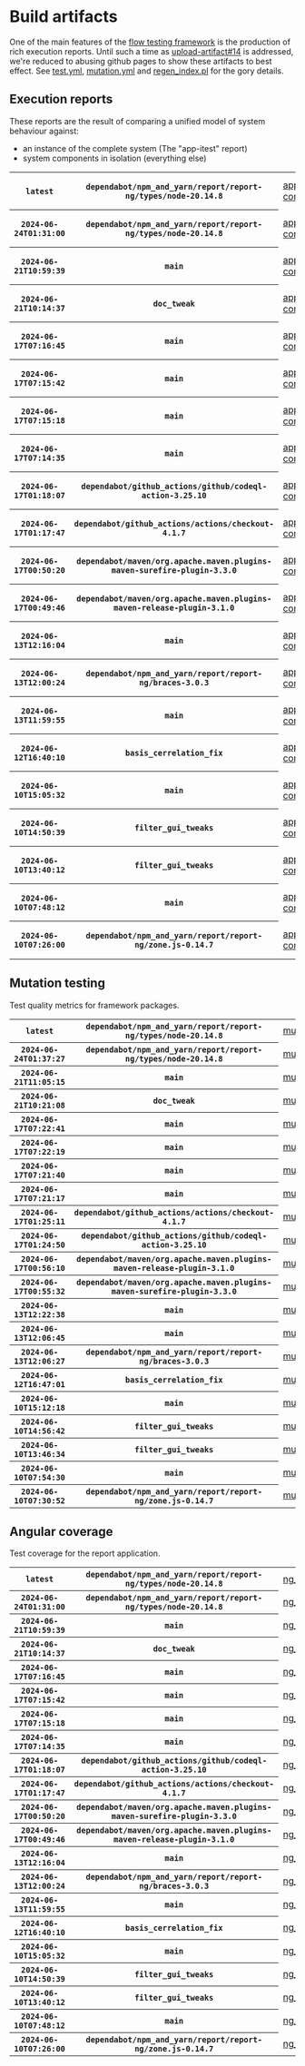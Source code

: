 # Build artifacts

One of the main features of the [flow testing framework](https://github.com/Mastercard/flow) is the production of rich execution reports.
Until such a time as [upload-artifact#14](https://github.com/actions/upload-artifact/issues/14) is addressed, we're reduced to abusing github pages to show these artifacts to best effect.
See [test.yml](https://github.com/Mastercard/flow/blob/main/.github/workflows/test.yml), [mutation.yml](https://github.com/Mastercard/flow/blob/main/.github/workflows/mutation.yml) and [regen_index.pl](https://github.com/Mastercard/flow/blob/pages/regen_index.pl) for the gory details.

## Execution reports

These reports are the result of comparing a unified model of system behaviour against:
 * an instance of the complete system (The "app-itest" report)
 * system components in isolation (everything else)

<!-- start:execution -->
<table>
	<tbody>
		<tr> <th><code>latest</code></th>
			 <th><code>dependabot/npm_and_yarn/report/report-ng/types/node-20.14.8</code></th>
			<td><a href="execution/latest/app-core/target/mctf/latest/index.html">app-core</a></td>
			<td><a href="execution/latest/app-histogram/target/mctf/latest/index.html">app-histogram</a></td>
			<td><a href="execution/latest/app-itest/target/mctf/latest/index.html">app-itest</a></td>
			<td><a href="execution/latest/app-queue/target/mctf/latest/index.html">app-queue</a></td>
			<td><a href="execution/latest/app-store/target/mctf/latest/index.html">app-store</a></td>
			<td><a href="execution/latest/app-ui/target/mctf/latest/index.html">app-ui</a></td>
			<td><a href="execution/latest/app-web-ui/target/mctf/latest/index.html">app-web-ui</a></td>
		</tr>
		<tr> <th><code>2024-06-24T01:31:00</code></th>
			 <th><code>dependabot/npm_and_yarn/report/report-ng/types/node-20.14.8</code></th>
			<td><a href="execution/1719192660/app-core/target/mctf/latest/index.html">app-core</a></td>
			<td><a href="execution/1719192660/app-histogram/target/mctf/latest/index.html">app-histogram</a></td>
			<td><a href="execution/1719192660/app-itest/target/mctf/latest/index.html">app-itest</a></td>
			<td><a href="execution/1719192660/app-queue/target/mctf/latest/index.html">app-queue</a></td>
			<td><a href="execution/1719192660/app-store/target/mctf/latest/index.html">app-store</a></td>
			<td><a href="execution/1719192660/app-ui/target/mctf/latest/index.html">app-ui</a></td>
			<td><a href="execution/1719192660/app-web-ui/target/mctf/latest/index.html">app-web-ui</a></td>
		</tr>
		<tr> <th><code>2024-06-21T10:59:39</code></th>
			 <th><code>main</code></th>
			<td><a href="execution/1718967579/app-core/target/mctf/latest/index.html">app-core</a></td>
			<td><a href="execution/1718967579/app-histogram/target/mctf/latest/index.html">app-histogram</a></td>
			<td><a href="execution/1718967579/app-itest/target/mctf/latest/index.html">app-itest</a></td>
			<td><a href="execution/1718967579/app-queue/target/mctf/latest/index.html">app-queue</a></td>
			<td><a href="execution/1718967579/app-store/target/mctf/latest/index.html">app-store</a></td>
			<td><a href="execution/1718967579/app-ui/target/mctf/latest/index.html">app-ui</a></td>
			<td><a href="execution/1718967579/app-web-ui/target/mctf/latest/index.html">app-web-ui</a></td>
		</tr>
		<tr> <th><code>2024-06-21T10:14:37</code></th>
			 <th><code>doc_tweak</code></th>
			<td><a href="execution/1718964877/app-core/target/mctf/latest/index.html">app-core</a></td>
			<td><a href="execution/1718964877/app-histogram/target/mctf/latest/index.html">app-histogram</a></td>
			<td><a href="execution/1718964877/app-itest/target/mctf/latest/index.html">app-itest</a></td>
			<td><a href="execution/1718964877/app-queue/target/mctf/latest/index.html">app-queue</a></td>
			<td><a href="execution/1718964877/app-store/target/mctf/latest/index.html">app-store</a></td>
			<td><a href="execution/1718964877/app-ui/target/mctf/latest/index.html">app-ui</a></td>
			<td><a href="execution/1718964877/app-web-ui/target/mctf/latest/index.html">app-web-ui</a></td>
		</tr>
		<tr> <th><code>2024-06-17T07:16:45</code></th>
			 <th><code>main</code></th>
			<td><a href="execution/1718608605/app-core/target/mctf/latest/index.html">app-core</a></td>
			<td><a href="execution/1718608605/app-histogram/target/mctf/latest/index.html">app-histogram</a></td>
			<td><a href="execution/1718608605/app-itest/target/mctf/latest/index.html">app-itest</a></td>
			<td><a href="execution/1718608605/app-queue/target/mctf/latest/index.html">app-queue</a></td>
			<td><a href="execution/1718608605/app-store/target/mctf/latest/index.html">app-store</a></td>
			<td><a href="execution/1718608605/app-ui/target/mctf/latest/index.html">app-ui</a></td>
			<td><a href="execution/1718608605/app-web-ui/target/mctf/latest/index.html">app-web-ui</a></td>
		</tr>
		<tr> <th><code>2024-06-17T07:15:42</code></th>
			 <th><code>main</code></th>
			<td><a href="execution/1718608542/app-core/target/mctf/latest/index.html">app-core</a></td>
			<td><a href="execution/1718608542/app-histogram/target/mctf/latest/index.html">app-histogram</a></td>
			<td><a href="execution/1718608542/app-itest/target/mctf/latest/index.html">app-itest</a></td>
			<td><a href="execution/1718608542/app-queue/target/mctf/latest/index.html">app-queue</a></td>
			<td><a href="execution/1718608542/app-store/target/mctf/latest/index.html">app-store</a></td>
			<td><a href="execution/1718608542/app-ui/target/mctf/latest/index.html">app-ui</a></td>
			<td><a href="execution/1718608542/app-web-ui/target/mctf/latest/index.html">app-web-ui</a></td>
		</tr>
		<tr> <th><code>2024-06-17T07:15:18</code></th>
			 <th><code>main</code></th>
			<td><a href="execution/1718608518/app-core/target/mctf/latest/index.html">app-core</a></td>
			<td><a href="execution/1718608518/app-histogram/target/mctf/latest/index.html">app-histogram</a></td>
			<td><a href="execution/1718608518/app-itest/target/mctf/latest/index.html">app-itest</a></td>
			<td><a href="execution/1718608518/app-queue/target/mctf/latest/index.html">app-queue</a></td>
			<td><a href="execution/1718608518/app-store/target/mctf/latest/index.html">app-store</a></td>
			<td><a href="execution/1718608518/app-ui/target/mctf/latest/index.html">app-ui</a></td>
			<td><a href="execution/1718608518/app-web-ui/target/mctf/latest/index.html">app-web-ui</a></td>
		</tr>
		<tr> <th><code>2024-06-17T07:14:35</code></th>
			 <th><code>main</code></th>
			<td><a href="execution/1718608475/app-core/target/mctf/latest/index.html">app-core</a></td>
			<td><a href="execution/1718608475/app-histogram/target/mctf/latest/index.html">app-histogram</a></td>
			<td><a href="execution/1718608475/app-itest/target/mctf/latest/index.html">app-itest</a></td>
			<td><a href="execution/1718608475/app-queue/target/mctf/latest/index.html">app-queue</a></td>
			<td><a href="execution/1718608475/app-store/target/mctf/latest/index.html">app-store</a></td>
			<td><a href="execution/1718608475/app-ui/target/mctf/latest/index.html">app-ui</a></td>
			<td><a href="execution/1718608475/app-web-ui/target/mctf/latest/index.html">app-web-ui</a></td>
		</tr>
		<tr> <th><code>2024-06-17T01:18:07</code></th>
			 <th><code>dependabot/github_actions/github/codeql-action-3.25.10</code></th>
			<td><a href="execution/1718587087/app-core/target/mctf/latest/index.html">app-core</a></td>
			<td><a href="execution/1718587087/app-histogram/target/mctf/latest/index.html">app-histogram</a></td>
			<td><a href="execution/1718587087/app-itest/target/mctf/latest/index.html">app-itest</a></td>
			<td><a href="execution/1718587087/app-queue/target/mctf/latest/index.html">app-queue</a></td>
			<td><a href="execution/1718587087/app-store/target/mctf/latest/index.html">app-store</a></td>
			<td><a href="execution/1718587087/app-ui/target/mctf/latest/index.html">app-ui</a></td>
			<td><a href="execution/1718587087/app-web-ui/target/mctf/latest/index.html">app-web-ui</a></td>
		</tr>
		<tr> <th><code>2024-06-17T01:17:47</code></th>
			 <th><code>dependabot/github_actions/actions/checkout-4.1.7</code></th>
			<td><a href="execution/1718587067/app-core/target/mctf/latest/index.html">app-core</a></td>
			<td><a href="execution/1718587067/app-histogram/target/mctf/latest/index.html">app-histogram</a></td>
			<td><a href="execution/1718587067/app-itest/target/mctf/latest/index.html">app-itest</a></td>
			<td><a href="execution/1718587067/app-queue/target/mctf/latest/index.html">app-queue</a></td>
			<td><a href="execution/1718587067/app-store/target/mctf/latest/index.html">app-store</a></td>
			<td><a href="execution/1718587067/app-ui/target/mctf/latest/index.html">app-ui</a></td>
			<td><a href="execution/1718587067/app-web-ui/target/mctf/latest/index.html">app-web-ui</a></td>
		</tr>
		<tr> <th><code>2024-06-17T00:50:20</code></th>
			 <th><code>dependabot/maven/org.apache.maven.plugins-maven-surefire-plugin-3.3.0</code></th>
			<td><a href="execution/1718585420/app-core/target/mctf/latest/index.html">app-core</a></td>
			<td><a href="execution/1718585420/app-histogram/target/mctf/latest/index.html">app-histogram</a></td>
			<td><a href="execution/1718585420/app-itest/target/mctf/latest/index.html">app-itest</a></td>
			<td><a href="execution/1718585420/app-queue/target/mctf/latest/index.html">app-queue</a></td>
			<td><a href="execution/1718585420/app-store/target/mctf/latest/index.html">app-store</a></td>
			<td><a href="execution/1718585420/app-ui/target/mctf/latest/index.html">app-ui</a></td>
			<td><a href="execution/1718585420/app-web-ui/target/mctf/latest/index.html">app-web-ui</a></td>
		</tr>
		<tr> <th><code>2024-06-17T00:49:46</code></th>
			 <th><code>dependabot/maven/org.apache.maven.plugins-maven-release-plugin-3.1.0</code></th>
			<td><a href="execution/1718585386/app-core/target/mctf/latest/index.html">app-core</a></td>
			<td><a href="execution/1718585386/app-histogram/target/mctf/latest/index.html">app-histogram</a></td>
			<td><a href="execution/1718585386/app-itest/target/mctf/latest/index.html">app-itest</a></td>
			<td><a href="execution/1718585386/app-queue/target/mctf/latest/index.html">app-queue</a></td>
			<td><a href="execution/1718585386/app-store/target/mctf/latest/index.html">app-store</a></td>
			<td><a href="execution/1718585386/app-ui/target/mctf/latest/index.html">app-ui</a></td>
			<td><a href="execution/1718585386/app-web-ui/target/mctf/latest/index.html">app-web-ui</a></td>
		</tr>
		<tr> <th><code>2024-06-13T12:16:04</code></th>
			 <th><code>main</code></th>
			<td><a href="execution/1718280964/app-core/target/mctf/latest/index.html">app-core</a></td>
			<td><a href="execution/1718280964/app-histogram/target/mctf/latest/index.html">app-histogram</a></td>
			<td><a href="execution/1718280964/app-itest/target/mctf/latest/index.html">app-itest</a></td>
			<td><a href="execution/1718280964/app-queue/target/mctf/latest/index.html">app-queue</a></td>
			<td><a href="execution/1718280964/app-store/target/mctf/latest/index.html">app-store</a></td>
			<td><a href="execution/1718280964/app-ui/target/mctf/latest/index.html">app-ui</a></td>
			<td><a href="execution/1718280964/app-web-ui/target/mctf/latest/index.html">app-web-ui</a></td>
		</tr>
		<tr> <th><code>2024-06-13T12:00:24</code></th>
			 <th><code>dependabot/npm_and_yarn/report/report-ng/braces-3.0.3</code></th>
			<td><a href="execution/1718280024/app-core/target/mctf/latest/index.html">app-core</a></td>
			<td><a href="execution/1718280024/app-histogram/target/mctf/latest/index.html">app-histogram</a></td>
			<td><a href="execution/1718280024/app-itest/target/mctf/latest/index.html">app-itest</a></td>
			<td><a href="execution/1718280024/app-queue/target/mctf/latest/index.html">app-queue</a></td>
			<td><a href="execution/1718280024/app-store/target/mctf/latest/index.html">app-store</a></td>
			<td><a href="execution/1718280024/app-ui/target/mctf/latest/index.html">app-ui</a></td>
			<td><a href="execution/1718280024/app-web-ui/target/mctf/latest/index.html">app-web-ui</a></td>
		</tr>
		<tr> <th><code>2024-06-13T11:59:55</code></th>
			 <th><code>main</code></th>
			<td><a href="execution/1718279995/app-core/target/mctf/latest/index.html">app-core</a></td>
			<td><a href="execution/1718279995/app-histogram/target/mctf/latest/index.html">app-histogram</a></td>
			<td><a href="execution/1718279995/app-itest/target/mctf/latest/index.html">app-itest</a></td>
			<td><a href="execution/1718279995/app-queue/target/mctf/latest/index.html">app-queue</a></td>
			<td><a href="execution/1718279995/app-store/target/mctf/latest/index.html">app-store</a></td>
			<td><a href="execution/1718279995/app-ui/target/mctf/latest/index.html">app-ui</a></td>
			<td><a href="execution/1718279995/app-web-ui/target/mctf/latest/index.html">app-web-ui</a></td>
		</tr>
		<tr> <th><code>2024-06-12T16:40:10</code></th>
			 <th><code>basis_cerrelation_fix</code></th>
			<td><a href="execution/1718210410/app-core/target/mctf/latest/index.html">app-core</a></td>
			<td><a href="execution/1718210410/app-histogram/target/mctf/latest/index.html">app-histogram</a></td>
			<td><a href="execution/1718210410/app-itest/target/mctf/latest/index.html">app-itest</a></td>
			<td><a href="execution/1718210410/app-queue/target/mctf/latest/index.html">app-queue</a></td>
			<td><a href="execution/1718210410/app-store/target/mctf/latest/index.html">app-store</a></td>
			<td><a href="execution/1718210410/app-ui/target/mctf/latest/index.html">app-ui</a></td>
			<td><a href="execution/1718210410/app-web-ui/target/mctf/latest/index.html">app-web-ui</a></td>
		</tr>
		<tr> <th><code>2024-06-10T15:05:32</code></th>
			 <th><code>main</code></th>
			<td><a href="execution/1718031932/app-core/target/mctf/latest/index.html">app-core</a></td>
			<td><a href="execution/1718031932/app-histogram/target/mctf/latest/index.html">app-histogram</a></td>
			<td><a href="execution/1718031932/app-itest/target/mctf/latest/index.html">app-itest</a></td>
			<td><a href="execution/1718031932/app-queue/target/mctf/latest/index.html">app-queue</a></td>
			<td><a href="execution/1718031932/app-store/target/mctf/latest/index.html">app-store</a></td>
			<td><a href="execution/1718031932/app-ui/target/mctf/latest/index.html">app-ui</a></td>
			<td><a href="execution/1718031932/app-web-ui/target/mctf/latest/index.html">app-web-ui</a></td>
		</tr>
		<tr> <th><code>2024-06-10T14:50:39</code></th>
			 <th><code>filter_gui_tweaks</code></th>
			<td><a href="execution/1718031039/app-core/target/mctf/latest/index.html">app-core</a></td>
			<td><a href="execution/1718031039/app-histogram/target/mctf/latest/index.html">app-histogram</a></td>
			<td><a href="execution/1718031039/app-itest/target/mctf/latest/index.html">app-itest</a></td>
			<td><a href="execution/1718031039/app-queue/target/mctf/latest/index.html">app-queue</a></td>
			<td><a href="execution/1718031039/app-store/target/mctf/latest/index.html">app-store</a></td>
			<td><a href="execution/1718031039/app-ui/target/mctf/latest/index.html">app-ui</a></td>
			<td><a href="execution/1718031039/app-web-ui/target/mctf/latest/index.html">app-web-ui</a></td>
		</tr>
		<tr> <th><code>2024-06-10T13:40:12</code></th>
			 <th><code>filter_gui_tweaks</code></th>
			<td><a href="execution/1718026812/app-core/target/mctf/latest/index.html">app-core</a></td>
			<td><a href="execution/1718026812/app-histogram/target/mctf/latest/index.html">app-histogram</a></td>
			<td><a href="execution/1718026812/app-itest/target/mctf/latest/index.html">app-itest</a></td>
			<td><a href="execution/1718026812/app-queue/target/mctf/latest/index.html">app-queue</a></td>
			<td><a href="execution/1718026812/app-store/target/mctf/latest/index.html">app-store</a></td>
			<td><a href="execution/1718026812/app-ui/target/mctf/latest/index.html">app-ui</a></td>
			<td><a href="execution/1718026812/app-web-ui/target/mctf/latest/index.html">app-web-ui</a></td>
		</tr>
		<tr> <th><code>2024-06-10T07:48:12</code></th>
			 <th><code>main</code></th>
			<td><a href="execution/1718005692/app-core/target/mctf/latest/index.html">app-core</a></td>
			<td><a href="execution/1718005692/app-histogram/target/mctf/latest/index.html">app-histogram</a></td>
			<td><a href="execution/1718005692/app-itest/target/mctf/latest/index.html">app-itest</a></td>
			<td><a href="execution/1718005692/app-queue/target/mctf/latest/index.html">app-queue</a></td>
			<td><a href="execution/1718005692/app-store/target/mctf/latest/index.html">app-store</a></td>
			<td><a href="execution/1718005692/app-ui/target/mctf/latest/index.html">app-ui</a></td>
			<td><a href="execution/1718005692/app-web-ui/target/mctf/latest/index.html">app-web-ui</a></td>
		</tr>
		<tr> <th><code>2024-06-10T07:26:00</code></th>
			 <th><code>dependabot/npm_and_yarn/report/report-ng/zone.js-0.14.7</code></th>
			<td><a href="execution/1718004360/app-core/target/mctf/latest/index.html">app-core</a></td>
			<td><a href="execution/1718004360/app-histogram/target/mctf/latest/index.html">app-histogram</a></td>
			<td><a href="execution/1718004360/app-itest/target/mctf/latest/index.html">app-itest</a></td>
			<td><a href="execution/1718004360/app-queue/target/mctf/latest/index.html">app-queue</a></td>
			<td><a href="execution/1718004360/app-store/target/mctf/latest/index.html">app-store</a></td>
			<td><a href="execution/1718004360/app-ui/target/mctf/latest/index.html">app-ui</a></td>
			<td><a href="execution/1718004360/app-web-ui/target/mctf/latest/index.html">app-web-ui</a></td>
		</tr>
	</tbody>
</table>
<!-- end:execution -->

## Mutation testing

Test quality metrics for framework packages.

<!-- start:mutation -->
<table>
	<tbody>
		<tr> <th><code>latest</code></th>
			 <th><code>dependabot/npm_and_yarn/report/report-ng/types/node-20.14.8</code></th>
			<td><a href="mutation/latest/mutation_report/index.html">mutation</a></td>
		</tr>
		<tr> <th><code>2024-06-24T01:37:27</code></th>
			 <th><code>dependabot/npm_and_yarn/report/report-ng/types/node-20.14.8</code></th>
			<td><a href="mutation/1719193047/mutation_report/index.html">mutation</a></td>
		</tr>
		<tr> <th><code>2024-06-21T11:05:15</code></th>
			 <th><code>main</code></th>
			<td><a href="mutation/1718967915/mutation_report/index.html">mutation</a></td>
		</tr>
		<tr> <th><code>2024-06-21T10:21:08</code></th>
			 <th><code>doc_tweak</code></th>
			<td><a href="mutation/1718965268/mutation_report/index.html">mutation</a></td>
		</tr>
		<tr> <th><code>2024-06-17T07:22:41</code></th>
			 <th><code>main</code></th>
			<td><a href="mutation/1718608961/mutation_report/index.html">mutation</a></td>
		</tr>
		<tr> <th><code>2024-06-17T07:22:19</code></th>
			 <th><code>main</code></th>
			<td><a href="mutation/1718608939/mutation_report/index.html">mutation</a></td>
		</tr>
		<tr> <th><code>2024-06-17T07:21:40</code></th>
			 <th><code>main</code></th>
			<td><a href="mutation/1718608900/mutation_report/index.html">mutation</a></td>
		</tr>
		<tr> <th><code>2024-06-17T07:21:17</code></th>
			 <th><code>main</code></th>
			<td><a href="mutation/1718608877/mutation_report/index.html">mutation</a></td>
		</tr>
		<tr> <th><code>2024-06-17T01:25:11</code></th>
			 <th><code>dependabot/github_actions/actions/checkout-4.1.7</code></th>
			<td><a href="mutation/1718587511/mutation_report/index.html">mutation</a></td>
		</tr>
		<tr> <th><code>2024-06-17T01:24:50</code></th>
			 <th><code>dependabot/github_actions/github/codeql-action-3.25.10</code></th>
			<td><a href="mutation/1718587490/mutation_report/index.html">mutation</a></td>
		</tr>
		<tr> <th><code>2024-06-17T00:56:10</code></th>
			 <th><code>dependabot/maven/org.apache.maven.plugins-maven-release-plugin-3.1.0</code></th>
			<td><a href="mutation/1718585770/mutation_report/index.html">mutation</a></td>
		</tr>
		<tr> <th><code>2024-06-17T00:55:32</code></th>
			 <th><code>dependabot/maven/org.apache.maven.plugins-maven-surefire-plugin-3.3.0</code></th>
			<td><a href="mutation/1718585732/mutation_report/index.html">mutation</a></td>
		</tr>
		<tr> <th><code>2024-06-13T12:22:38</code></th>
			 <th><code>main</code></th>
			<td><a href="mutation/1718281358/mutation_report/index.html">mutation</a></td>
		</tr>
		<tr> <th><code>2024-06-13T12:06:45</code></th>
			 <th><code>main</code></th>
			<td><a href="mutation/1718280405/mutation_report/index.html">mutation</a></td>
		</tr>
		<tr> <th><code>2024-06-13T12:06:27</code></th>
			 <th><code>dependabot/npm_and_yarn/report/report-ng/braces-3.0.3</code></th>
			<td><a href="mutation/1718280387/mutation_report/index.html">mutation</a></td>
		</tr>
		<tr> <th><code>2024-06-12T16:47:01</code></th>
			 <th><code>basis_cerrelation_fix</code></th>
			<td><a href="mutation/1718210821/mutation_report/index.html">mutation</a></td>
		</tr>
		<tr> <th><code>2024-06-10T15:12:18</code></th>
			 <th><code>main</code></th>
			<td><a href="mutation/1718032338/mutation_report/index.html">mutation</a></td>
		</tr>
		<tr> <th><code>2024-06-10T14:56:42</code></th>
			 <th><code>filter_gui_tweaks</code></th>
			<td><a href="mutation/1718031402/mutation_report/index.html">mutation</a></td>
		</tr>
		<tr> <th><code>2024-06-10T13:46:34</code></th>
			 <th><code>filter_gui_tweaks</code></th>
			<td><a href="mutation/1718027194/mutation_report/index.html">mutation</a></td>
		</tr>
		<tr> <th><code>2024-06-10T07:54:30</code></th>
			 <th><code>main</code></th>
			<td><a href="mutation/1718006070/mutation_report/index.html">mutation</a></td>
		</tr>
		<tr> <th><code>2024-06-10T07:30:52</code></th>
			 <th><code>dependabot/npm_and_yarn/report/report-ng/zone.js-0.14.7</code></th>
			<td><a href="mutation/1718004652/mutation_report/index.html">mutation</a></td>
		</tr>
	</tbody>
</table>
<!-- end:mutation -->

## Angular coverage

Test coverage for the report application.

<!-- start:ng_coverage -->
<table>
	<tbody>
		<tr> <th><code>latest</code></th>
			 <th><code>dependabot/npm_and_yarn/report/report-ng/types/node-20.14.8</code></th>
			<td><a href="ng_coverage/latest/report/index.html">ng_coverage</a></td>
		</tr>
		<tr> <th><code>2024-06-24T01:31:00</code></th>
			 <th><code>dependabot/npm_and_yarn/report/report-ng/types/node-20.14.8</code></th>
			<td><a href="ng_coverage/1719192660/report/index.html">ng_coverage</a></td>
		</tr>
		<tr> <th><code>2024-06-21T10:59:39</code></th>
			 <th><code>main</code></th>
			<td><a href="ng_coverage/1718967579/report/index.html">ng_coverage</a></td>
		</tr>
		<tr> <th><code>2024-06-21T10:14:37</code></th>
			 <th><code>doc_tweak</code></th>
			<td><a href="ng_coverage/1718964877/report/index.html">ng_coverage</a></td>
		</tr>
		<tr> <th><code>2024-06-17T07:16:45</code></th>
			 <th><code>main</code></th>
			<td><a href="ng_coverage/1718608605/report/index.html">ng_coverage</a></td>
		</tr>
		<tr> <th><code>2024-06-17T07:15:42</code></th>
			 <th><code>main</code></th>
			<td><a href="ng_coverage/1718608542/report/index.html">ng_coverage</a></td>
		</tr>
		<tr> <th><code>2024-06-17T07:15:18</code></th>
			 <th><code>main</code></th>
			<td><a href="ng_coverage/1718608518/report/index.html">ng_coverage</a></td>
		</tr>
		<tr> <th><code>2024-06-17T07:14:35</code></th>
			 <th><code>main</code></th>
			<td><a href="ng_coverage/1718608475/report/index.html">ng_coverage</a></td>
		</tr>
		<tr> <th><code>2024-06-17T01:18:07</code></th>
			 <th><code>dependabot/github_actions/github/codeql-action-3.25.10</code></th>
			<td><a href="ng_coverage/1718587087/report/index.html">ng_coverage</a></td>
		</tr>
		<tr> <th><code>2024-06-17T01:17:47</code></th>
			 <th><code>dependabot/github_actions/actions/checkout-4.1.7</code></th>
			<td><a href="ng_coverage/1718587067/report/index.html">ng_coverage</a></td>
		</tr>
		<tr> <th><code>2024-06-17T00:50:20</code></th>
			 <th><code>dependabot/maven/org.apache.maven.plugins-maven-surefire-plugin-3.3.0</code></th>
			<td><a href="ng_coverage/1718585420/report/index.html">ng_coverage</a></td>
		</tr>
		<tr> <th><code>2024-06-17T00:49:46</code></th>
			 <th><code>dependabot/maven/org.apache.maven.plugins-maven-release-plugin-3.1.0</code></th>
			<td><a href="ng_coverage/1718585386/report/index.html">ng_coverage</a></td>
		</tr>
		<tr> <th><code>2024-06-13T12:16:04</code></th>
			 <th><code>main</code></th>
			<td><a href="ng_coverage/1718280964/report/index.html">ng_coverage</a></td>
		</tr>
		<tr> <th><code>2024-06-13T12:00:24</code></th>
			 <th><code>dependabot/npm_and_yarn/report/report-ng/braces-3.0.3</code></th>
			<td><a href="ng_coverage/1718280024/report/index.html">ng_coverage</a></td>
		</tr>
		<tr> <th><code>2024-06-13T11:59:55</code></th>
			 <th><code>main</code></th>
			<td><a href="ng_coverage/1718279995/report/index.html">ng_coverage</a></td>
		</tr>
		<tr> <th><code>2024-06-12T16:40:10</code></th>
			 <th><code>basis_cerrelation_fix</code></th>
			<td><a href="ng_coverage/1718210410/report/index.html">ng_coverage</a></td>
		</tr>
		<tr> <th><code>2024-06-10T15:05:32</code></th>
			 <th><code>main</code></th>
			<td><a href="ng_coverage/1718031932/report/index.html">ng_coverage</a></td>
		</tr>
		<tr> <th><code>2024-06-10T14:50:39</code></th>
			 <th><code>filter_gui_tweaks</code></th>
			<td><a href="ng_coverage/1718031039/report/index.html">ng_coverage</a></td>
		</tr>
		<tr> <th><code>2024-06-10T13:40:12</code></th>
			 <th><code>filter_gui_tweaks</code></th>
			<td><a href="ng_coverage/1718026812/report/index.html">ng_coverage</a></td>
		</tr>
		<tr> <th><code>2024-06-10T07:48:12</code></th>
			 <th><code>main</code></th>
			<td><a href="ng_coverage/1718005692/report/index.html">ng_coverage</a></td>
		</tr>
		<tr> <th><code>2024-06-10T07:26:00</code></th>
			 <th><code>dependabot/npm_and_yarn/report/report-ng/zone.js-0.14.7</code></th>
			<td><a href="ng_coverage/1718004360/report/index.html">ng_coverage</a></td>
		</tr>
	</tbody>
</table>
<!-- end:ng_coverage -->